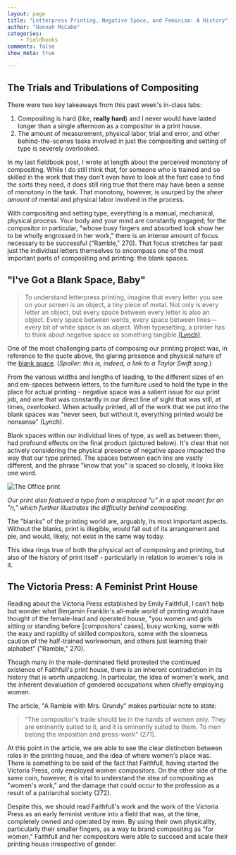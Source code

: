 ```yaml
---
layout: page  
title: "Letterpress Printing, Negative Space, and Feminism: A History"  
author: "Hannah McCabe"  
categories:  
    - fieldbooks
comments: false  
show_meta: true   

---
```


## The Trials and Tribulations of Compositing

There were two key takeaways from this past week's in-class labs:

1. Compositing is hard (like, **really hard**) and I never would have lasted longer than a single afternoon as a compositor in a print house.
2. The amount of measurement, physical labor, trial and error, and other behind-the-scenes tasks involved in just the compositing and setting of type is severely overlooked.

In my last fieldbook post, I wrote at length about the perceived monotony of compositing. While I do still think that, for someone who is trained and so skilled in the work that they don't even have to look at the font case to find the sorts they need, it does still ring true that there may have been a sense of monotony in the task. That monotony, however, is usurped by the *sheer amount* of mental and physical labor involved in the process.

With compositing and setting type, everything is a manual, mechanical, physical process. Your body and your mind are constantly engaged; for the compositor in particular, "whose busy fingers and absorbed look show her to be wholly engrossed in her work," there is an intense amount of focus necessary to be successful ("Ramble," 270). That focus stretches far past just the individual letters themselves to encompass one of the most important parts of compositing and printing: the blank spaces.

## "I've Got a Blank Space, Baby"

>To understand letterpress printing, imagine that every letter you see on your screen is an object, a tiny piece of metal. Not only is every letter an object, but every space between every letter is also an object. Every space between words, every space between lines—every bit of white space is an object. When typesetting, a printer has to think about negative space as something tangible [(Lynch)](https://www.theatlantic.com/technology/archive/2016/09/how-i-came-to-love-the-en-space/499337/).

One of the most challenging parts of composing our printing project was, in reference to the quote above, the glaring presence and physical nature of the [blank space](https://www.youtube.com/watch?v=e-ORhEE9VVg). (*Spoiler: this is, indeed, a link to a Taylor Swift song.*)

From the various widths and lengths of leading, to the different sizes of en and em-spaces between letters, to the furniture used to hold the type in the place for actual printing - negative space was a salient issue for our print job, and one that was constantly in our direct line of sight that was still, at times, *overlooked*. When actually printed, all of the work that we put into the blank spaces was "never seen, but without it, everything printed would be nonsense" (Lynch). 

Blank spaces within our individual lines of type, as well as between them, had profound effects on the final product (pictured below). It's clear that not actively considering the physical presence of negative space impacted the way that our type printed. The spaces between each line are vastly different, and the phrase "know that you" is spaced so closely, it looks like one word. 

![The Office print](https://cdn2.hubspot.net/hubfs/4195282/ToT/Lab%206/IMG_1453.jpg)

*Our print also featured a typo from a misplaced "u" in a spot meant for an "n," which further illustrates the difficulty behind compositing.*

The "blanks" of the printing world are, arguably, its most important aspects. Without the blanks, print is illegible, would fall out of its arrangement and pie, and would, likely, not exist in the same way today.

This idea rings true of both the physical act of composing and printing, but also of the history of print itself - particularly in relation to women's role in it.

## The Victoria Press: A Feminist Print House

Reading about the Victoria Press established by Emily Faithfull, I can't help but wonder what Benjamin Franklin's all-male world of printing would have thought of the female-lead and operated house, "you women and girls sitting or standing before [compositors' cases], busy working, some with the easy and rapidity of skilled compositors, some with the slowness  caution of the half-trained workwoman, and others just learning their alphabet" ("Ramble," 270). 

Though many in the male-dominated field protested the continued existence of Faithfull's print house, there is an inherent contradiction in its history that is worth unpacking. In particular, the idea of women's work, and the inherent devaluation of gendered occupations when chiefly employing women.

The article, "A Ramble with Mrs. Grundy" makes particular note to state:

>"The compositor's trade should be in the hands of women only. They are eminently suited to it, and it is eminently suited to them. To men belong the imposition and press-work" (271). 

At this point in the article, we are able to see the clear distinction between roles in the printing house, and the idea of where women's place was. There is something to be said of the fact that Faithfull, having started the Victoria Press, only employed women compositors. On the other side of the same coin, however, it is vital to understand the idea of compositing as "women's work," and the damage that could occur to the profession as a result of a patriarchal society (272). 

Despite this, we should read Faithfull's work and the work of the Victoria Press as an early feminist venture into a field that was, at the time, completely owned and operated by men. By using their own physicality, particularly their smaller fingers, as a way to brand compositing as "for women," Faithfull and her compositors were able to succeed and scale their printing house irrespective of gender.